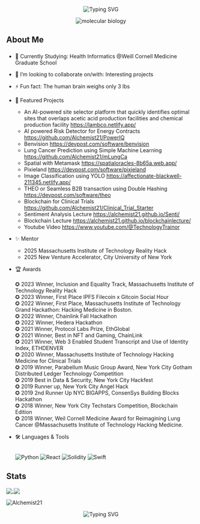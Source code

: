 <p align="center"><img src="https://readme-typing-svg.herokuapp.com?font=Fira+Code&pause=1000&color=9400D3&center=true&vCenter=true&width=435&lines=Hello;My+name+is+Alchemist21;I'm+a+Full+Stack+Web+Developer;with+a+penchant+for;Product+Development,;Community+Engagement;and+of+course+Poetry" alt="Typing SVG" />
</p>


<div align="center">
  <img src="https://i0.wp.com/www.artofthecell.com/wp-content/uploads/2014/10/Art-of-the-Cell-RNA-Polymerase.gif?ssl=1" alt="molecular biology" />
</div>

<h2 align="left">About Me</h2>

###

- 🌱 Currently Studying: Health Informatics @Weill Cornell Medicine Graduate School 

- 👯 I’m looking to collaborate on/with: Interesting projects
  
- ⚡ Fun fact: The human brain weighs only 3 lbs

- 🚀 Featured Projects
    + An AI-powered site selector platform that quickly identifies optimal sites that overlaps acetic acid production facilities and chemical production facility     https://lambco.netlify.app/ 
    + AI powered Risk Detector for Energy Contracts    https://github.com/Alchemist21/PowerIQ
    + Benvision https://devpost.com/software/benvision
    + Lung Cancer Prediction using Simple Machine Learning https://github.com/Alchemist21/mLungCa
    + Spatial with Metamask https://spatialoracles-8b65a.web.app/
    + Pixieland https://devpost.com/software/pixieland
    + Image Classification using YOLO https://affectionate-blackwell-211345.netlify.app/
    + THEO or Seamless B2B transaction using Double Hashing https://devpost.com/software/theo
    + Blockchain for Clinical Trials https://github.com/Alchemist21/Clinical_Trial_Starter
    + Sentiment Analysis Lecture https://alchemist21.github.io/Senti/
    + Blockchain Lecture https://alchemist21.github.io/blockchainlecture/
    + Youtube Video https://www.youtube.com/@TechnologyTrainor

-  ✨ Mentor <br> 
    + 2025 Massachusetts Institute of Technology Reality Hack <br>
    + 2025 New Venture Accelerator, City University of New York <br>

-  🏆 Awards <br> <br>
     ✪ 2023 Winner, Inclusion and Equality Track, Massachusetts Institute of Technology Reality Hack <br>
     ✪ 2023 Winner, First Place IPFS Filecoin x Gitcoin Social Hour <br>
     ✪ 2022 Winner, First Place, Massachusetts Institute of Technology Grand Hackathon: Hacking Medicine in Boston. <br>
     ✪ 2022 Winner, Chainlink Fall Hackathon <br>
     ✪ 2022 Winner, Hedera Hackathon <br>
     ✪ 2021 Winner, Protocol Labs Prize, EthGlobal <br>
     ✪ 2021 Winner, Best in NFT and Gaming, ChainLink <br>
     ✪ 2021 Winner, Web 3 Enabled Student Transcript and Use of Identity Index, ETHDENVER <br>
     ✪ 2020 Winner, Massachusetts Institute of Technology Hacking Medicine for Clinical Trials <br>
     ✪ 2019 Winner, Parabellum Music Group Award, New York City Gotham Distributed Ledger Technology Competition <br>
     ✪ 2019 Best in Data & Security, New York City Hackfest <br>
     ✪ 2019 Runner up, New York City Angel Hack <br>
     ✪ 2019 2nd Runner Up NYC BIGAPPS, ConsenSys Building Blocks Hackathon <br>
     ✪ 2018 Winner, New York City Techstars Competition, Blockchain Edition <br>
     ✪ 2018 Winner, Weil Cornell Medicine Award for Reimagining Lung Cancer @Massachusetts Institute of Technology Hacking Medicine. <br>


    
- 🛠️ Languages & Tools <br><br>

     ![Python](https://img.shields.io/badge/Python-3776AB?logo=python&logoColor=white)   ![React](https://img.shields.io/badge/React-20232A?logo=react&logoColor=61DAFB)   ![Solidity](https://img.shields.io/badge/Solidity-363636?logo=solidity&logoColor=white)   ![Swift](https://img.shields.io/badge/Swift-FA7343?logo=swift&logoColor=white)

###

<h2 align="left"> Stats </h2>

<a href="https://github.com/Alchemist21/github-readme-stats"><img align="center" src="https://github-readme-stats.vercel.app/api?username=Alchemist21&show_icons=true&theme=radical"> </a> 
<a href="https://github.com/Alchemist21/github-readme-stats"><img align="center" src="https://github-readme-stats.vercel.app/api/top-langs/?username=Alchemist21&layout=compact"> </a> 

<img src="https://komarev.com/ghpvc/?username=Alchemist21&label=Profile%20views&color=ce9927&style=flat" alt="Alchemist21" /> </p>

<p align="center"><img src="https://readme-typing-svg.herokuapp.com?font=Fira+Code&pause=1000&color=9400D3&center=true&vCenter=true&width=435&lines=Thank+you+for+visiting;Please+follow+me+in+Linkedin;at+www.linkedIn.com/en/louells" alt="Typing SVG" />
</p>

<!--
**Alchemist21/Alchemist21** is a ✨ _special_ ✨ repository because its `README.md` (this file) appears on your GitHub profile.

<img src="https://widgetbite.com/banner?title=Hello%20there&subtitle=&backgroundpalette=twilight&fontpalette=twilight&titletransform=skew&subtitletransform=skew" width=100% height=100%/>

Here are some ideas to get you started:

- 🔭 I’m currently working on ...
- 🌱 I’m currently learning ...
- 👯 I’m looking to collaborate on ...
- 🤔 I’m looking for help with ...
- 💬 Ask me about ...
- 📫 How to reach me: ...
- 😄 Pronouns: ...
- ⚡ Fun fact: ...
-->
